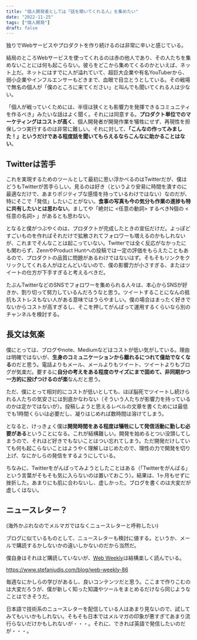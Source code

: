 ```yaml
---
title: "個人開発者としては「話を聞いてくれる人」を集めたい"
date: "2022-11-25"
tags: ["個人開発"]
draft: false
---
```


独りでWebサービスやプロダクトを作り続けるのは非常に辛いと感じている。

結局のところWebサービスを使ってくれるのは赤の他人であり、その人たちを集めないことには何も起こらない。彼らをどこから集めてくるのかといえば、ネット上だ。ネットにはすでに人が溢れていて、超巨大企業や有名YouTuberから、弱小企業やインフルエンサーもどきまで、血眼で目立とうとしている。その戦場で無名の個人が「僕のところに来てください」と叫んでも聞いてくれる人は少ない。

「個人が戦っていくためには、半径は狭くとも影響力を発揮できるコミュニティを作るべき」みたいな話はよく聞く。それには同意する。**プロダクト単位でのマーケティングはコストが高く**、個人開発者が開発作業を犠牲にせず、再現性を担保しつつ実行するのは非常に難しい。それに対して、**「こんなの作ってみました！」というだけである程度話を聞いてもらえるならこんなに助かることはない**。

## Twitterは苦手

これを実現するためのツールとして最初に思い浮かべるのはTwitterだが、僕はどうもTwitterが苦手らしい。見るのは好き（というより安易に時間を潰すのに最適なだけで、あまりポジティブな感情を持っているわけではない）なのだが、特にそこで「発信」したいことがない。**食事の写真も今の気分も作業の進捗も特に共有したいとは思わない**。ましてや「絶対に \<任意の動詞\> するべきN個の \<任意の名詞\> 」があるとも思わない。

となると僕がつぶやくのは、プロダクトが完成したときの宣伝だけだ。よっぽどすごいものを作ればそれだけで拡散されてフォロワーも増えるのかもしれないが、これまでそんなことは起こっていない。Twitterでは全く反応がなかったにも関わらず、ZennやProduct Huntへの投稿では一定の評価をもらえたこともあるので、プロダクトの品質に問題があるわけではないはず。そもそもリンクをクリックしてくれる人がほとんどいないので、僕の影響力が小さすぎる、またはツイートの仕方が下手すぎると考えるべきだ。

たぶんTwitterなどのSNSでフォロワーを集められる人々は、本心からSNSが好きか、割り切って努力しているんだろうなと思う。ツイートすることになんの抵抗もストレスもない人がある意味ではうらやましい。僕の場合はまったく好きでないからコストが高すぎるし、そこを押してがんばって運用するくらいなら別のチャンネルを検討する。

## 長文は気楽

僕にとっては、ブログやnote、Mediumなどはコストが低い気がしている。理由は明確ではないが、**生身のコミュニケーションから離れるにつれて億劫でなくなる**のだと思う。電話よりもメール、メールよりもツイート、ツイートよりもブログが気楽だ。要するに**自分の考えをある程度のサイズにまで固めて、非同期かつ一方的に投げつけるのが楽**なんだと思う。

ただ、僕にとって相対的にコストが低いとしても、ほぼ脳死でツイートし続けられる人たちの気安さには到底かなわない（そういう人たちが影響力を持っているのかは定かではないが）。投稿しようと思えるレベルの文章を書くためには最低でも1時間くらいは必要だし、凝りはじめれば数時間は溶けてしまう。

となると、けっきょく僕は**開発時間をある程度は犠牲にして発信活動に勤しむ必要がある**ということになる。これが結構難しい。開発を始めるとつい没頭してしまうので、それほど好きでもないことはつい忘れてしまう。ただ開発だけしていても何も起こらないことはようやく理解しはじめたので、理性の力で開発を切り上げ、なにかしらの発信をするようにしている。

ちなみに、Twitterをがんばってみようとしたことはある（「Twitterをがんばる」という言葉がそもそも気に入らないのは置いておこう）。結果は、1ヶ月もせずに挫折した。あまりにも肌に合わないし、虚しかった。ブログを書くのは大変だが虚しくはない。

## ニュースレター？

(海外かぶれなのでメルマガではなくニュースレターと呼称したい)

ブログに似ているものとして、ニュースレターも検討に値する。というか、メールで購読するかしないかの違いしかないのだから当然だ。

僕自身はそれほど購読していないが、[Web Weekly](https://webweekly.email)は結構楽しく読んでいる。

https://www.stefanjudis.com/blog/web-weekly-86

毎週なにかしらの学びがあるし、良いコンテンツだと思う。ここまで作りこむのは大変だろうが、僕が新しく知った知識やツールをまとめるだけなら同じようなことはできそうだ。

日本語で技術系のニュースレターを配信している人はあまり見ないので、試してみてもいいかもしれない。そもそも日本ではメルマガの印象が悪すぎてあまり流行らないだけかもしれないが・・・。それに、できれば英語で発信したいのだが・・・。
